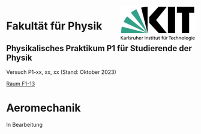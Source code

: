 <img src="../figures/Logo_KIT.svg" width="200" style="float:right;" />

# Fakultät für Physik

## Physikalisches Praktikum P1 für Studierende der Physik

Versuch P1-xx, xx, xx (Stand: Oktober 2023)

[Raum F1-13](http://www-ekp.physik.uni-karlsruhe.de/~simonis/praktikum/layoutobjekte/Lageplan_P1.png)



# Aeromechanik

In Bearbeitung

